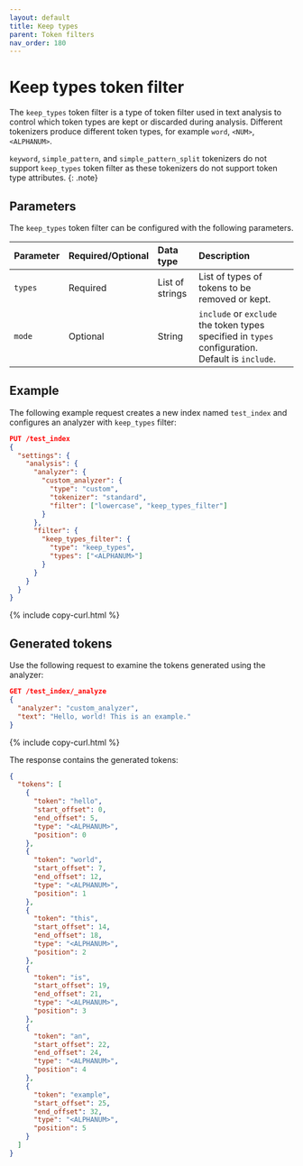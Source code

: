 ```yaml
---
layout: default
title: Keep types
parent: Token filters
nav_order: 180
---
```


# Keep types token filter

The `keep_types` token filter is a type of token filter used in text analysis to control which token types are kept or discarded during analysis. Different tokenizers produce different token types, for example `word`, `<NUM>`, `<ALPHANUM>`.

`keyword`, `simple_pattern`, and `simple_pattern_split` tokenizers do not support `keep_types` token filter as these tokenizers do not support token type attributes.
{: .note}

## Parameters

The `keep_types` token filter can be configured with the following parameters.

Parameter | Required/Optional | Data type | Description
:--- | :--- | :--- | :--- 
`types` | Required | List of strings | List of types of tokens to be removed or kept.
`mode`| Optional | String | `include` or `exclude` the token types specified in `types` configuration. Default is `include`.
 

## Example

The following example request creates a new index named `test_index` and configures an analyzer with `keep_types` filter:

```json
PUT /test_index
{
  "settings": {
    "analysis": {
      "analyzer": {
        "custom_analyzer": {
          "type": "custom",
          "tokenizer": "standard",
          "filter": ["lowercase", "keep_types_filter"]
        }
      },
      "filter": {
        "keep_types_filter": {
          "type": "keep_types",
          "types": ["<ALPHANUM>"]
        }
      }
    }
  }
}
```
{% include copy-curl.html %}

## Generated tokens

Use the following request to examine the tokens generated using the analyzer:

```json
GET /test_index/_analyze
{
  "analyzer": "custom_analyzer",
  "text": "Hello, world! This is an example."
}
```
{% include copy-curl.html %}

The response contains the generated tokens:

```json
{
  "tokens": [
    {
      "token": "hello",
      "start_offset": 0,
      "end_offset": 5,
      "type": "<ALPHANUM>",
      "position": 0
    },
    {
      "token": "world",
      "start_offset": 7,
      "end_offset": 12,
      "type": "<ALPHANUM>",
      "position": 1
    },
    {
      "token": "this",
      "start_offset": 14,
      "end_offset": 18,
      "type": "<ALPHANUM>",
      "position": 2
    },
    {
      "token": "is",
      "start_offset": 19,
      "end_offset": 21,
      "type": "<ALPHANUM>",
      "position": 3
    },
    {
      "token": "an",
      "start_offset": 22,
      "end_offset": 24,
      "type": "<ALPHANUM>",
      "position": 4
    },
    {
      "token": "example",
      "start_offset": 25,
      "end_offset": 32,
      "type": "<ALPHANUM>",
      "position": 5
    }
  ]
}
```
